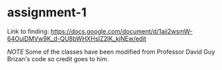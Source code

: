 # assignment-1

Link to finding: https://docs.google.com/document/d/1aii2wsmW-64OuiDMVw9K_d-QU8bWHXHsIZ2lK_kjNEw/edit

*NOTE* Some of the classes have been modified from Professor David Guy Brizan's code so credit goes to him.
